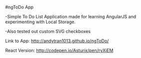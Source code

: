 #ngToDo App

-Simple To Do List Application made for learning AngularJS and experimenting with Local Storage.

-Also tested out custom SVG checkboxes

Link to App:
http://andytran1013.github.io/ngToDo/

React Version:
http://codepen.io/Asturix/pen/ryXjEM
